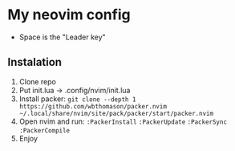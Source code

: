 # My neovim config
* Space is the "Leader key"

## Instalation
1. Clone repo
2. Put init.lua ->  .config/nvim/init.lua
3. Install packer: ```git clone --depth 1 https://github.com/wbthomason/packer.nvim ~/.local/share/nvim/site/pack/packer/start/packer.nvim```
4. Open nvim and run: ```:PackerInstall``` ```:PackerUpdate``` ```:PackerSync``` ```:PackerCompile```
5. Enjoy
